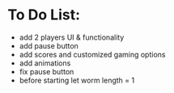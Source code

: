 # To Do List:

- add 2 players UI & functionality
- add pause button
- add scores and customized gaming options
- add animations
- fix pause button
- before starting let worm length = 1

